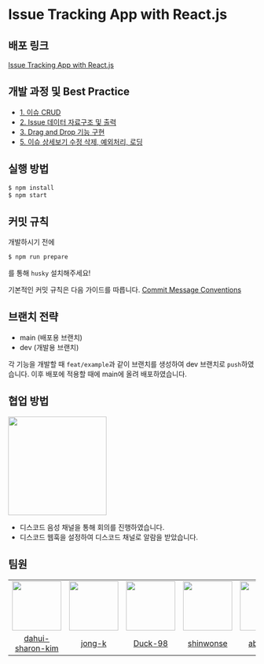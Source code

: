 # Issue Tracking App with React.js

## 배포 링크

[Issue Tracking App with React.js](https://pre-onboarding-8th-2-9.vercel.app/)

## 개발 과정 및 Best Practice

- [1. 이슈 CRUD](https://github.com/wanted-preonboarding-fe-internship-8th/pre-onboarding-8th-2-9/wiki/1.-%EC%9D%B4%EC%8A%88-CRUD)
- [2. Issue 데이터 자료구조 및 출력](https://github.com/wanted-preonboarding-fe-internship-8th/pre-onboarding-8th-2-9/wiki/2.-Issue-%EB%8D%B0%EC%9D%B4%ED%84%B0-%EC%9E%90%EB%A3%8C%EA%B5%AC%EC%A1%B0-%EB%B0%8F-%EC%B6%9C%EB%A0%A5)
- [3. Drag and Drop 기능 구현](https://github.com/wanted-preonboarding-fe-internship-8th/pre-onboarding-8th-2-9/wiki/3.-Drag-and-Drop-%EA%B8%B0%EB%8A%A5-%EA%B5%AC%ED%98%84)
- [5. 이슈 상세보기 수정 삭제, 예외처리, 로딩](https://github.com/wanted-preonboarding-fe-internship-8th/pre-onboarding-8th-2-9/wiki/5.-%EC%9D%B4%EC%8A%88-%EC%83%81%EC%84%B8%EB%B3%B4%EA%B8%B0-%EC%88%98%EC%A0%95-%EC%82%AD%EC%A0%9C,-%EC%98%88%EC%99%B8%EC%B2%98%EB%A6%AC,-%EB%A1%9C%EB%94%A9)

## 실행 방법

```bash
$ npm install
$ npm start
```

## 커밋 규칙

개발하시기 전에

```bash
$ npm run prepare
```

를 통해 `husky` 설치해주세요!

기본적인 커밋 규칙은 다음 가이드를 따릅니다. [Commit Message Conventions](https://gist.github.com/stephenparish/9941e89d80e2bc58a153)

## 브랜치 전략

- main (배포용 브랜치)
- dev (개발용 브랜치)

각 기능을 개발할 때 `feat/example`과 같이 브랜치를 생성하여 dev 브랜치로 `push`하였습니다. 이후 배포에 적용할 때에 main에 올려 배포하였습니다.

## 협업 방법

<div>
  <img src="https://user-images.githubusercontent.com/62709718/208821813-5f880759-64e4-46d4-8d2f-9721d231f4ae.png" width="200px;" />
</div>

- 디스코드 음성 채널을 통해 회의를 진행하였습니다.
- 디스코드 웹훅을 설정하여 디스코드 채널로 알람을 받았습니다.

## 팀원

<table>
  <tr>
    <td align="center">
      <img src="https://user-images.githubusercontent.com/62709718/208676194-c22dc8af-6f06-4614-b467-6fa1dcd39e9b.png" width="100px;" alt=""/>
    </td>
    <td align="center">
      <img src="https://user-images.githubusercontent.com/62709718/208676156-350f5e57-7568-497a-ba32-cf7f849ef688.png" width="100px;" alt=""/>
    </td>
    <td align="center">
      <img src="https://user-images.githubusercontent.com/62709718/208676069-16f11acd-8447-4d72-ab0b-f6e074373dea.png" width="100px;" alt=""/>
    </td>    
    <td align="center">
      <img src="https://user-images.githubusercontent.com/62709718/208676001-b838be17-a6da-4954-8382-7b537a359f2a.png" width="100px;" alt=""/>
    </td>
    <td align="center">
      <img src="https://user-images.githubusercontent.com/62709718/208675953-3dbf10de-ed57-4b9a-9a5a-903dd5b8e708.png" width="100px;" alt=""/>
    </td>
    <td align="center">
      <img src="https://user-images.githubusercontent.com/62709718/208675588-1fc2c6ec-0a10-4496-b7de-39cfbfa5e7ab.png" width="100px;" alt=""/>
    </td>
  </tr>
  <tr>    
    <td align="center">
      <a href="https://github.com/dahui-sharon-kim">
        <div>dahui-sharon-kim</div>
      </a>
    </td>
    <td align="center">
      <a href="https://github.com/jong-k">
        <div>jong-k</div>
      </a>
    </td>
    <td align="center">
      <a href="https://github.com/Duck-98">
        <div>Duck-98</div>
      </a>
    </td>    
    <td align="center">
      <a href="https://github.com/shinwonse">
        <div>shinwonse</div>
      </a>
    </td>
    <td align="center">
      <a href="https://github.com/abcabcp">
        <div>abcabcp</div>
      </a>
    </td>
    <td align="center">
      <a href="https://github.com/dong53358">
        <div>dong53358</div>
      </a>
    </td>
  </tr>
</table>
